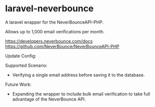 # laravel-neverbounce

A laravel wrapper for the NeverBounceAPI-PHP.

Allows up to 1,000 email verifications per month.

https://developers.neverbounce.com/docs
https://github.com/NeverBounce/NeverBounceAPI-PHP

Update Config:

Supported Scenario:

- Verifying a single email address before saving it to the database.

Future Work:

- Expanding the wrapper to include bulk email verification to take full advantage of the NeverBounce API.
